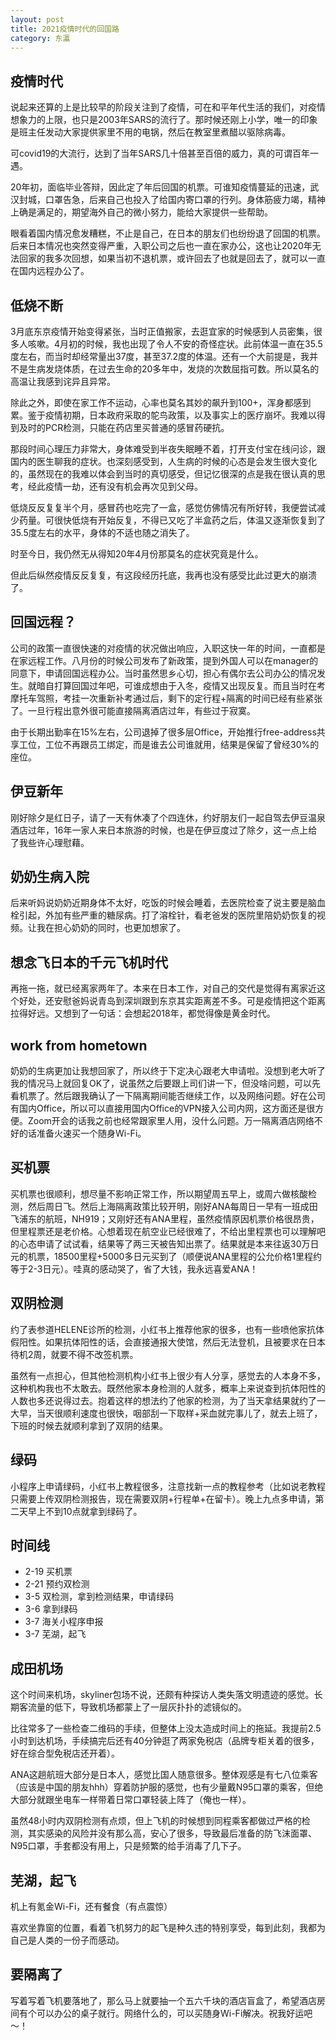 ```yaml
---
layout: post
title: 2021疫情时代的回国路
category: 东瀛
---
```



## 疫情时代

说起来还算的上是比较早的阶段关注到了疫情，可在和平年代生活的我们，对疫情想象力的上限，也只是2003年SARS的流行了。那时候还刚上小学，唯一的印象是班主任发动大家提供家里不用的电锅，然后在教室里煮醋以驱除病毒。

可covid19的大流行，达到了当年SARS几十倍甚至百倍的威力，真的可谓百年一遇。



20年初，面临毕业答辩，因此定了年后回国的机票。可谁知疫情蔓延的迅速，武汉封城，口罩告急，后来自己也投入了给国内寄口罩的行列。身体筋疲力竭，精神上确是满足的，期望海外自己的微小努力，能给大家提供一些帮助。



眼看着国内情况愈发糟糕，不止是自己，在日本的朋友们也纷纷退了回国的机票。后来日本情况也突然变得严重，入职公司之后也一直在家办公，这也让2020年无法回家的我多次回想，如果当初不退机票，或许回去了也就是回去了，就可以一直在国内远程办公了。



## 低烧不断

3月底东京疫情开始变得紧张，当时正值搬家，去逛宜家的时候感到人员密集，很多人咳嗽。4月初的时候，我也出现了令人不安的奇怪症状。此前体温一直在35.5度左右，而当时却经常量出37度，甚至37.2度的体温。还有一个大前提是，我并不是生病发烧体质，在过去生命的20多年中，发烧的次数屈指可数。所以莫名的高温让我感到诧异且异常。

除此之外，即使在家工作不运动，心率也莫名其妙的飙升到100+，浑身都感到累。鉴于疫情初期，日本政府采取的鸵鸟政策，以及事实上的医疗崩坏。我难以得到及时的PCR检测，只能在药店里买普通的感冒药硬抗。

那段时间心理压力非常大，身体难受到半夜失眠睡不着，打开支付宝在线问诊，跟国内的医生聊我的症状。也深刻感受到，人生病的时候的心态是会发生很大变化的，虽然现在的我难以体会到当时的真切感受，但记忆很深的点是我在很认真的思考，经此疫情一劫，还有没有机会再次见到父母。

低烧反反复复半个月，感冒药也吃完了一盒，感觉仿佛情况有所好转，我便尝试减少药量。可很快低烧有开始反复，不得已又吃了半盒药之后，体温又逐渐恢复到了35.5度左右的水平，身体的不适也随之消失了。

时至今日，我仍然无从得知20年4月份那莫名的症状究竟是什么。

但此后纵然疫情反反复复，有这段经历托底，我再也没有感受比此过更大的崩溃了。



## 回国远程？

公司的政策一直很快速的对疫情的状况做出响应，入职这快一年的时间，一直都是在家远程工作。八月份的时候公司发布了新政策，提到外国人可以在manager的同意下，申请回国远程办公。当时虽然思乡心切，担心有偶尔去公司办公的情况发生。就暗自打算回国过年吧，可谁成想由于入冬，疫情又出现反复。而且当时在考摩托车驾照，考挂一次重新补考通过后，剩下的定行程+隔离的时间已经有些紧张了。一旦行程出意外很可能直接隔离酒店过年，有些过于寂寞。

由于长期出勤率在15%左右，公司退掉了很多层Office，开始推行free-address共享工位，工位不再跟员工绑定，而是谁去公司谁就用，结果是保留了曾经30%的座位。



## 伊豆新年

刚好除夕是红日子，请了一天有休凑了个四连休，约好朋友们一起自驾去伊豆温泉酒店过年，16年一家人来日本旅游的时候，也是在伊豆度过了除夕，这一点上给了我些许心理慰藉。



## 奶奶生病入院

后来听妈说奶奶近期身体不太好，吃饭的时候会睡着，去医院检查了说主要是脑血栓引起，外加有些严重的糖尿病。打了溶栓针，看老爸发的医院里陪奶奶恢复的视频。让我在担心奶奶的同时，也更加想家了。



## 想念飞日本的千元飞机时代

再拖一拖，就已经离家两年了。本来在日本工作，对自己的交代是觉得有离家近这个好处，还安慰爸妈说青岛到深圳跟到东京其实距离差不多。可是疫情把这个距离拉得好远。又想到了一句话：会想起2018年，都觉得像是黄金时代。



## work from hometown

奶奶的生病更加让我想回家了，所以终于下定决心跟老大申请啦。没想到老大听了我的情况马上就回复OK了，说虽然之后要跟上司们讲一下，但没啥问题，可以先看机票了。然后跟我确认了一下隔离期间能否继续工作，以及网络问题。好在公司有国内Office，所以可以直接用国内Office的VPN接入公司内网，这方面还是很方便。Zoom开会的话我之前也经常跟家里人用，没什么问题。万一隔离酒店网络不好的话准备火速买一个随身Wi-Fi。



## 买机票

买机票也很顺利，想尽量不影响正常工作，所以期望周五早上，或周六做核酸检测，然后周日飞。然后上海隔离政策比较开明，刚好ANA每周日一早有一班成田飞浦东的航班，NH919；又刚好还有ANA里程，虽然疫情原因机票价格很昂贵，但里程票还是老价格。心想着现在航空业已经很难了，不给出里程票也可以理解吧的心态申请了试试看，结果等了两三天被告知出票了。结果就是本来往返30万日元的机票，18500里程+5000多日元买到了（顺便说ANA里程的公允价格1里程约等于2-3日元）。哇真的感动哭了，省了大钱，我永远喜爱ANA！



## 双阴检测

约了表参道HELENE诊所的检测，小红书上推荐他家的很多，也有一些喷他家抗体假阳性。如果抗体阳性的话，会直接通报大使馆，然后无法登机，且被要求在日本待机2周，就要不得不改签机票。

虽然有一点担心，但其他检测机构小红书上很少有人分享，感觉去的人本身不多，这种机构我也不太敢去。既然他家本身检测的人就多，概率上来说查到抗体阳性的人数也多还说得过去。抱着这样的想法约了他家的检测，为了当天拿结果就约了一大早，当天很顺利速度也很快，咽部刮一下取样+采血就完事儿了，就去上班了，下班的时候去就顺利拿到了双阴的结果。



## 绿码

小程序上申请绿码，小红书上教程很多，注意找新一点的教程参考（比如说老教程只需要上传双阴检测报告，现在需要双阴+行程单+在留卡）。晚上九点多申请，第二天早上不到10点就拿到绿码了。



## 时间线

- 2-19 买机票
- 2-21 预约双检测
- 3-5   双检测，拿到检测结果，申请绿码
- 3-6   拿到绿码
- 3-7   海关小程序申报
- 3-7   芜湖，起飞



## 成田机场

这个时间来机场，skyliner包场不说，还颇有种探访人类失落文明遗迹的感觉。长期客流量的低下，导致机场都蒙上了一层灰扑扑的滤镜似的。

比往常多了一些检查二维码的手续，但整体上没太造成时间上的拖延。我提前2.5小时到达机场，手续搞完后还有40分钟逛了两家免税店（品牌专柜关着的很多，好在综合型免税店还开着）。

ANA这趟航班大部分是日本人，感觉比国人随意很多。整体观感是有七八位乘客（应该是中国的朋友hhh）穿着防护服的感觉，也有少量戴N95口罩的乘客，但绝大部分就跟坐电车一样带着日常口罩轻装上阵了（俺也一样）。

虽然48小时内双阴检测有点烦，但上飞机的时候想到同程乘客都做过严格的检测，其实感染的风险并没有那么高，安心了很多，导致最后准备的防飞沫面罩、N95口罩，手套都没有用上，只是频繁的给手消毒了几下子。



## 芜湖，起飞

机上有氪金Wi-Fi，还有餐食（有点震惊）

喜欢坐靠窗的位置，看着飞机努力的起飞是种久违的特别享受，每到此刻，我都为自己是人类的一份子而感动。



## 要隔离了

写着写着飞机要落地了，那么马上就要抽一个五六千块的酒店盲盒了，希望酒店房间有个可以办公的桌子就行。网络什么的，可以买随身Wi-Fi解决。祝我好运吧～！



